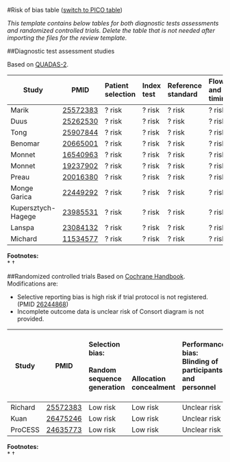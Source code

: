 #Risk of bias table
([switch to PICO table](pico-table.md))

<i>This template contains below tables for both diagnostic tests assessments and randomized controlled trials. Delete the table that is not needed after importing the files for the review template.</i>

##Diagnostic test assessment studies

Based on [QUADAS-2](http://www.bristol.ac.uk/social-community-medicine/projects/quadas/quadas-2/).

|  Study      |  PMID                                | Patient selection|Index test |Reference standard |Flow and timing|
| ----------- |--------------------------------------|:----------------|:-----------|:------------------|:--------------|
| Marik       |[25572383](http://pubmed.gov/25572383)|?  risk         |?  risk     |?  risk       |?  risk   |
| Duus        |[25262530](http://pubmed.gov/25262530)|?  risk         |?  risk     |?  risk       |?  risk   |
| Tong        |[25907844](http://pubmed.gov/25907844)|?  risk         |?  risk     |?  risk       |?  risk   |
| Benomar     |[20665001](http://pubmed.gov/20665001)|?  risk         |?  risk     |?  risk       |?  risk   |
| Monnet      |[16540963](http://pubmed.gov/16540963)|?  risk         |?  risk     |?  risk       |?  risk   |
| Monnet      |[19237902](http://pubmed.gov/19237902)|?  risk         |?  risk     |?  risk       |?  risk   |
| Preau       |[20016380](http://pubmed.gov/20016380)|?  risk         |?  risk     |?  risk       |?  risk   |
| Monge Garica|[22449292](http://pubmed.gov/22449292)|?  risk         |?  risk     |?  risk       |?  risk   |
| Kupersztych-Hagege|[23985531](http://pubmed.gov/23985531)|?  risk   |?  risk     |?  risk       |?  risk   |
| Lanspa      |[23084132](http://pubmed.gov/23084132)|?  risk         |?  risk     |?  risk       |?  risk   |
| Michard     |[11534577](http://pubmed.gov/11534577)|?  risk         |?  risk     |?  risk       |?  risk   |

**Footnotes:**<br>
*
†

##Randomized controlled trials
Based on [Cochrane Handbook](http://handbook.cochrane.org/chapter_8/table_8_5_d_criteria_for_judging_risk_of_bias_in_the_risk_of.htm). Modifications are:
* Selective reporting bias is high risk if trial protocol is not registered.(PMID [26244868](https://pubmed.gov/26244868))
* Incomplete outcome data is unclear risk of Consort diagram is not provided.

|  Study        |  PMID | Selection bias:<br/><br/>Random sequence generation<br/>| <br/><br/><br/><br/>Allocation concealment|Performance bias:<br/>Blinding of participants and personnel|Detection bias:<br/><br/>Blinding of outcome assessment<br/>|Attrition bias:<br/><br/>Incomplete outcome data<br/>|Reporting bias:<br/><br/><br/>Selective reporting|Other biases:<br/><br/>E.g. imbalanced compliance , co-interventions, or other<br/>|
| ------------- |--------------------------------------|:---------|:---------|:--------------|:------------|:----------|:----------|:----------|
| Richard       |[25572383](http://pubmed.gov/25572383)|Low risk |Low risk |Unclear risk |Unclear risk |Low risk |Low risk|Low risk|
| Kuan          |[26475246](http://pubmed.gov/26475246)|Low risk |Low risk |Unclear risk |Unclear risk |Low risk|Low risk|Low risk|
| ProCESS       |[24635773](http://pubmed.gov/24635773)|Low risk |Low risk |Unclear risk |Low risk     |Low risk |Low risk|Low risk|

**Footnotes:**<br>
*
†
